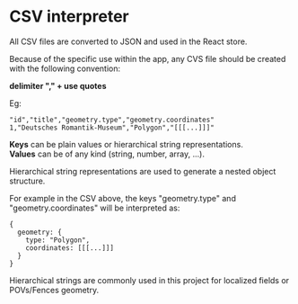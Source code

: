 # CSV interpreter

All CSV files are converted to JSON and used in the React store.

Because of the specific use within the app, any CVS file should be created with the following convention:

**delimiter "," + use quotes**

Eg:

```
"id","title","geometry.type","geometry.coordinates"
1,"Deutsches Romantik-Museum","Polygon","[[[...]]]"
```

**Keys** can be plain values or hierarchical string representations.\
**Values** can be of any kind (string, number, array, ...).

Hierarchical string representations are used to generate a nested object structure.

For example in the CSV above, the keys "geometry.type" and "geometry.coordinates" will be interpreted as:

```
{
  geometry: {
    type: "Polygon",
    coordinates: [[[...]]]
  }
}
```

Hierarchical strings are commonly used in this project for localized fields or POVs/Fences geometry.
